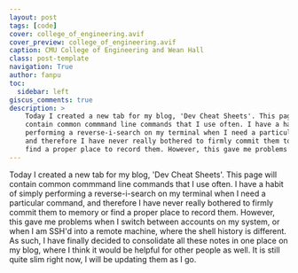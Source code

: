 ```yaml
---
layout: post
tags: [code]
cover: college_of_engineering.avif
cover_preview: college_of_engineering.avif
caption: CMU College of Engineering and Wean Hall
class: post-template
navigation: True
author: fanpu
toc:
  sidebar: left
giscus_comments: true
description: >
    Today I created a new tab for my blog, 'Dev Cheat Sheets'. This page will
    contain common commmand line commands that I use often. I have a habit of simply
    performing a reverse-i-search on my terminal when I need a particular command,
    and therefore I have never really bothered to firmly commit them to memory or
    find a proper place to record them. However, this gave me problems when...
---
```

Today I created a new tab for my blog, 'Dev Cheat Sheets'. This page will
contain common commmand line commands that I use often. I have a habit of simply
performing a reverse-i-search on my terminal when I need a particular command,
and therefore I have never really bothered to firmly commit them to memory or
find a proper place to record them. However, this gave me problems when I switch
between accounts on my system, or when I am SSH'd into a remote machine, where
the shell history is different. As such, I have finally decided to consolidate
all these notes in one place on my blog, where I think it would be helpful for
other people as well. It is still quite slim right now, I will be updating them
as I go.

